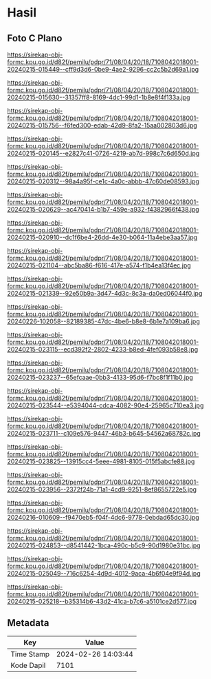 # Hasil

## Foto C Plano

https://sirekap-obj-formc.kpu.go.id/d82f/pemilu/pdpr/71/08/04/20/18/7108042018001-20240215-015449--cff9d3d6-0be9-4ae2-9296-cc2c5b2d69a1.jpg

https://sirekap-obj-formc.kpu.go.id/d82f/pemilu/pdpr/71/08/04/20/18/7108042018001-20240215-015630--31357ff8-8169-4dc1-99d1-1b8e8f4f133a.jpg

https://sirekap-obj-formc.kpu.go.id/d82f/pemilu/pdpr/71/08/04/20/18/7108042018001-20240215-015756--f6fed300-edab-42d9-8fa2-15aa002803d6.jpg

https://sirekap-obj-formc.kpu.go.id/d82f/pemilu/pdpr/71/08/04/20/18/7108042018001-20240215-020145--e2827c41-0726-4219-ab7d-998c7c6d650d.jpg

https://sirekap-obj-formc.kpu.go.id/d82f/pemilu/pdpr/71/08/04/20/18/7108042018001-20240215-020312--98a4a95f-ce1c-4a0c-abbb-47c60de08593.jpg

https://sirekap-obj-formc.kpu.go.id/d82f/pemilu/pdpr/71/08/04/20/18/7108042018001-20240215-020629--ac470414-b1b7-459e-a932-f4382966f438.jpg

https://sirekap-obj-formc.kpu.go.id/d82f/pemilu/pdpr/71/08/04/20/18/7108042018001-20240215-020910--dc1f6be4-26dd-4e30-b064-11a4ebe3aa57.jpg

https://sirekap-obj-formc.kpu.go.id/d82f/pemilu/pdpr/71/08/04/20/18/7108042018001-20240215-021104--abc5ba86-f616-417e-a574-f1b4ea13f4ec.jpg

https://sirekap-obj-formc.kpu.go.id/d82f/pemilu/pdpr/71/08/04/20/18/7108042018001-20240215-021339--92e50b9a-3d47-4d3c-8c3a-da0ed06044f0.jpg

https://sirekap-obj-formc.kpu.go.id/d82f/pemilu/pdpr/71/08/04/20/18/7108042018001-20240226-102058--82189385-47dc-4be6-b8e8-6b1e7a109ba6.jpg

https://sirekap-obj-formc.kpu.go.id/d82f/pemilu/pdpr/71/08/04/20/18/7108042018001-20240215-023115--ecd392f2-2802-4233-b8ed-4fef093b58e8.jpg

https://sirekap-obj-formc.kpu.go.id/d82f/pemilu/pdpr/71/08/04/20/18/7108042018001-20240215-023237--65efcaae-0bb3-4133-95d6-f7bc8f1f11b0.jpg

https://sirekap-obj-formc.kpu.go.id/d82f/pemilu/pdpr/71/08/04/20/18/7108042018001-20240215-023544--e5394044-cdca-4082-90e4-25965c710ea3.jpg

https://sirekap-obj-formc.kpu.go.id/d82f/pemilu/pdpr/71/08/04/20/18/7108042018001-20240215-023711--c109e576-9447-46b3-b645-54562a68782c.jpg

https://sirekap-obj-formc.kpu.go.id/d82f/pemilu/pdpr/71/08/04/20/18/7108042018001-20240215-023825--13915cc4-5eee-4981-8105-015f5abcfe88.jpg

https://sirekap-obj-formc.kpu.go.id/d82f/pemilu/pdpr/71/08/04/20/18/7108042018001-20240215-023956--2372f24b-71a1-4cd9-9251-8ef8655722e5.jpg

https://sirekap-obj-formc.kpu.go.id/d82f/pemilu/pdpr/71/08/04/20/18/7108042018001-20240216-010609--f9470eb5-f04f-4dc6-9778-0ebdad65dc30.jpg

https://sirekap-obj-formc.kpu.go.id/d82f/pemilu/pdpr/71/08/04/20/18/7108042018001-20240215-024853--d8541442-1bca-490c-b5c9-90d1980e31bc.jpg

https://sirekap-obj-formc.kpu.go.id/d82f/pemilu/pdpr/71/08/04/20/18/7108042018001-20240215-025049--716c6254-4d9d-4012-9aca-4b6f04e9f94d.jpg

https://sirekap-obj-formc.kpu.go.id/d82f/pemilu/pdpr/71/08/04/20/18/7108042018001-20240215-025218--b35314b6-43d2-41ca-b7c6-a5101ce2d577.jpg


## Metadata

| Key        | Value               |
| ---------- | ------------------- |
| Time Stamp | 2024-02-26 14:03:44 |
| Kode Dapil | 7101                |



